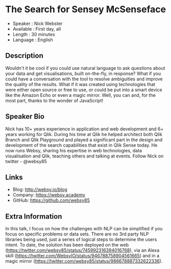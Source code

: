 
The Search for Sensey McSenseface
=========================

* Speaker   : Nick Webster
* Available : First day, all
* Length    : 30 minutes
* Language  : English

Description
-----------

Wouldn't it be cool if you could use natural language to ask questions about your data and get visualisations, built on-the-fly, in response? What if you could have a conversation with the tool to resolve ambiguities and improve the quality of the results. What if it was created using technologies that were either open source or free to use, or could be put into a smart device like the Amazon Echo or even a magic mirror.  Well, you can and, for the most part, thanks to the wonder of JavaScript!

Speaker Bio
-----------

Nick has 10+ years experience in application and web development and 6+ years working for Qlik. During his time at Qlik he helped architect both Qlik Branch and Qlik Playground and played a significant part in the design and development of the search capabilities that exist in Qlik Sense today. He now runs Websy, sharing his expertise in web technologies, data visualisation and Qlik, teaching others and talking at events. Follow Nick on twitter - @websy85 

Links
-----

* Blog: http://websy.io/blog
* Company: https://websy.academy
* GitHub: https://github.com/websy85

Extra Information
-----------------

In this talk, I focus on how the challenges with NLP can be simplified if you focus on specific problems or data sets. There are no 3rd party NLP libraries being used, just a series of logical steps to determine the users intent. To date, the solution has been deployed on the web (https://twitter.com/websy85/status/745992316394016768), via an Alexa skill (https://twitter.com/WebsyIO/status/946788758904561665) and in a magic mirror (https://twitter.com/websy85/status/986678887332622336).